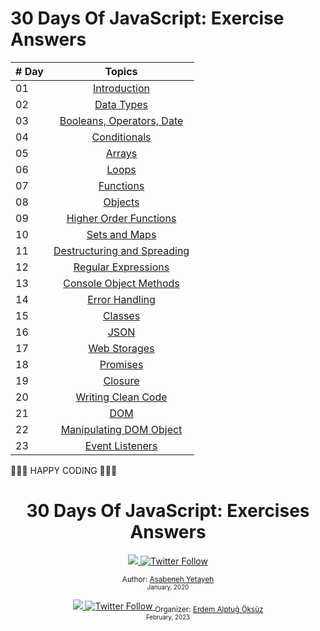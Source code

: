 # 30 Days Of JavaScript: Exercise Answers

| # Day |                                                                       Topics                                                                        |
| ----- | :-------------------------------------------------------------------------------------------------------------------------------------------------: |
| 01    |                                                             [Introduction](./README.md)                                                             |
| 02    |                                               [Data Types](./02_Day_Data_types/02_Day_Data_types.md)                                                |
| 03    |                             [Booleans, Operators, Date](./03_Day_Booleans_operators_date/03_Day_Booleans_operators_date.md)                             |
| 04    |                                            [Conditionals](./04_Day_Conditionals/04_Day_Conditionals.md)                                             |
| 05    |                                                     [Arrays](./05_Day_Arrays/05_Day_Arrays.md)                                                      |
| 06    |                                                       [Loops](./06_Day_Loops/06_Day_Loops.md)                                                       |
| 07    |                                                 [Functions](./07_Day_Functions/07_Day_Functions.md)                                                 |
| 08    |                                                    [Objects](./08_Day_Objects/08_Day_Objects.md)                                                    |
| 09    |                             [Higher Order Functions](./09_Day_Higher_order_functions/09_Day_Higher_order_functions.md)                              |
| 10    |                                           [Sets and Maps](./10_Day_Sets_and_Maps/10_Day_Sets_and_Maps.md)                                           |
| 11    |                      [Destructuring and Spreading](./11_Day_Destructuring_and_spreading/11_Day_Destructuring_and_spreading.md)                      |
| 12    |                                  [Regular Expressions](./12_Day_Regular_expressions/12_Day_Regular_expressions.md)                                  |
| 13    |                             [Console Object Methods](./13_Day_Console_object_methods/13_Day_Console_object_methods.md)                              |
| 14    |                                         [Error Handling](./14_Day_Error_handling/14_Day_Error_handling.md)                                          |
| 15    |                                                    [Classes](./15_Day_Classes/15_Day_Classes.md)                                                    |
| 16    |                                                        [JSON](./16_Day_JSON/16_Day_JSON.md)                                                         |
| 17    |                                            [Web Storages](./17_Day_Web_storages/17_Day_Web_storages.md)                                             |
| 18    |                                                  [Promises](./18_Day_Promises/18_Day_Promises.md)                                                   |
| 19    |                                                   [Closure](./19_Day_Closures/19_Day_Closures.md)                                                   |
| 20    |                                  [Writing Clean Code](./20_Day_Writing_clean_codes/20_Day_Writing_clean_codes.md)                                   |
| 21    |                                                          [DOM](./21_Day_DOM/21_Day_DOM.md)                                                          |
| 22    |                            [Manipulating DOM Object](./22_Day_Manipulating_DOM_object/22_Day_Manipulating_DOM_object.md)                            |
| 23    |                                        [Event Listeners](./23_Day_Event_listeners/23_Day_Event_listeners.md)                                        |

🧡🧡🧡 HAPPY CODING 🧡🧡🧡

<div align="center">
  <h1> 30 Days Of JavaScript: Exercises Answers</h1>
   <a class="header-badge" target="_blank" href="https://www.linkedin.com/in/asabeneh/">
  <img src="https://img.shields.io/badge/style--5eba00.svg?label=LinkedIn&logo=linkedin&style=social">
  </a>
  <a class="header-badge" target="_blank" href="https://twitter.com/Asabeneh">
  <img alt="Twitter Follow" src="https://img.shields.io/twitter/follow/asabeneh?style=social">
  </a>


<sub>Author:
<a href="https://www.linkedin.com/in/asabeneh/" target="_blank">Asabeneh Yetayeh</a><br>
<small> January, 2020</small>
</sub>  
  
  <a class="header-badge" target="_blank" href="https://www.linkedin.com/in/erdemalptugoksuz/">
  <img src="https://img.shields.io/badge/style--5eba00.svg?label=LinkedIn&logo=linkedin&style=social">
  </a>
  <a class="header-badge" target="_blank" href="https://twitter.com/heyahtuput">
  <img alt="Twitter Follow" src="https://img.shields.io/twitter/follow/Erdem Alptuğ?style=social">
  </a>
<sub>Organizer:
<a href="https://www.linkedin.com/in/erdemalptugoksuz/" target="_blank">Erdem Alptuğ Öksüz</a><br>
<small> February, 2023</small>
</sub>

<div>
